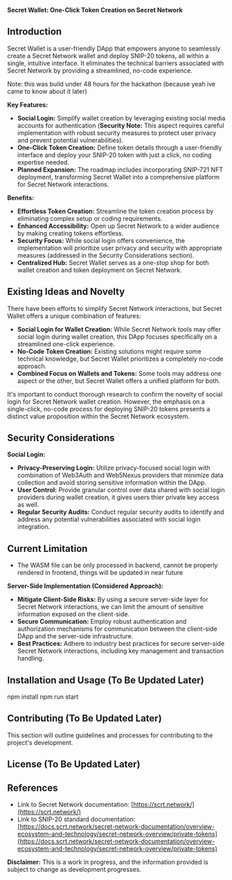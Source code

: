 **Secret Wallet: One-Click Token Creation on Secret Network**

## Introduction

Secret Wallet is a user-friendly DApp that empowers anyone to seamlessly create a Secret Network wallet and deploy SNIP-20 tokens, all within a single, intuitive interface. It eliminates the technical barriers associated with Secret Network by providing a streamlined, no-code experience.

Note: this was build under 48 hours for the hackathon (because yeah ive came to know about it later)

**Key Features:**

* **Social Login:** Simplify wallet creation by leveraging existing social media accounts for authentication (**Security Note:** This aspect requires careful implementation with robust security measures to protect user privacy and prevent potential vulnerabilities).
* **One-Click Token Creation:** Define token details through a user-friendly interface and deploy your SNIP-20 token with just a click, no coding expertise needed.
* **Planned Expansion:** The roadmap includes incorporating SNIP-721 NFT deployment, transforming Secret Wallet into a comprehensive platform for Secret Network interactions.

**Benefits:**

* **Effortless Token Creation:** Streamline the token creation process by eliminating complex setup or coding requirements.
* **Enhanced Accessibility:** Open up Secret Network to a wider audience by making creating tokens effortless.
* **Security Focus:** While social login offers convenience, the implementation will prioritize user privacy and security with appropriate measures (addressed in the Security Considerations section).
* **Centralized Hub:** Secret Wallet serves as a one-stop shop for both wallet creation and token deployment on Secret Network.

## Existing Ideas and Novelty

There have been efforts to simplify Secret Network interactions, but Secret Wallet offers a unique combination of features:

* **Social Login for Wallet Creation:** While Secret Network tools may offer social login during wallet creation, this DApp focuses specifically on a streamlined one-click experience.
* **No-Code Token Creation:** Existing solutions might require some technical knowledge, but Secret Wallet prioritizes a completely no-code approach.
* **Combined Focus on Wallets and Tokens:** Some tools may address one aspect or the other, but Secret Wallet offers a unified platform for both.

It's important to conduct thorough research to confirm the novelty of social login for Secret Network wallet creation. However, the emphasis on a single-click, no-code process for deploying SNIP-20 tokens presents a distinct value proposition within the Secret Network ecosystem.

## Security Considerations

**Social Login:**

* **Privacy-Preserving Login:** Utilize privacy-focused social login with combination of Web3Auth and Web5Nexus providers that minimize data collection and avoid storing sensitive information within the DApp.
* **User Control:** Provide granular control over data shared with social login providers during wallet creation, it gives users thier private key access as well.
* **Regular Security Audits:** Conduct regular security audits to identify and address any potential vulnerabilities associated with social login integration.

## Current Limitation 
- The WASM file can be only processed in backend, cannot be properly rendered in frontend, things will be updated in near future

**Server-Side Implementation (Considered Approach):**

* **Mitigate Client-Side Risks:** By using a secure server-side layer for Secret Network interactions, we can limit the amount of sensitive information exposed on the client-side.
* **Secure Communication:** Employ robust authentication and authorization mechanisms for communication between the client-side DApp and the server-side infrastructure.
* **Best Practices:** Adhere to industry best practices for secure server-side Secret Network interactions, including key management and transaction handling.

## Installation and Usage (To Be Updated Later)

npm install
npm run start

## Contributing (To Be Updated Later)

This section will outline guidelines and processes for contributing to the project's development.

## License (To Be Updated Later)


## References

* Link to Secret Network documentation: [https://scrt.network/](https://scrt.network/)
* Link to SNIP-20 standard documentation: [https://docs.scrt.network/secret-network-documentation/overview-ecosystem-and-technology/secret-network-overview/private-tokens](https://docs.scrt.network/secret-network-documentation/overview-ecosystem-and-technology/secret-network-overview/private-tokens)

**Disclaimer:** This is a work in progress, and the information provided is subject to change as development progresses.
